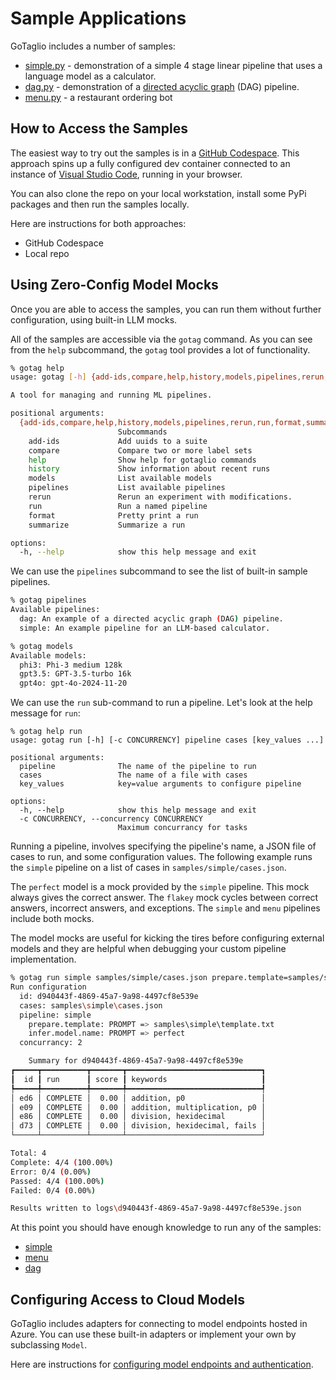 # Sample Applications

GoTaglio includes a number of samples:
* [simple.py](../samples/simple/simple.py) - demonstration of a simple 4 stage linear pipeline that uses a language model as a calculator.
* [dag.py](../samples/dag/dag.py) - demonstration of a [directed acyclic graph](https://en.wikipedia.org/wiki/Directed_acyclic_graph) (DAG) pipeline.
* [menu.py](../samples/menu/menu.py) - a restaurant ordering bot

## How to Access the Samples

The easiest way to try out the samples is in a [GitHub Codespace](https://github.com/features/codespaces). This approach spins up a fully configured dev container connected to an instance of [Visual Studio Code](https://code.visualstudio.com/), running in your browser.

You can also clone the repo on your local workstation, install some PyPi packages and then run the samples locally.

Here are instructions for both approaches:
* GitHub Codespace
* Local repo

## Using Zero-Config Model Mocks

Once you are able to access the samples, you can run them without further configuration, using built-in LLM mocks.

All of the samples are accessible via the `gotag` command.
As you can see from the `help` subcommand, the `gotag` tool provides a lot of functionality.

~~~sh
% gotag help
usage: gotag [-h] {add-ids,compare,help,history,models,pipelines,rerun,run,format,summarize} ...

A tool for managing and running ML pipelines.

positional arguments:
  {add-ids,compare,help,history,models,pipelines,rerun,run,format,summarize}
                        Subcommands
    add-ids             Add uuids to a suite
    compare             Compare two or more label sets
    help                Show help for gotaglio commands
    history             Show information about recent runs
    models              List available models
    pipelines           List available pipelines
    rerun               Rerun an experiment with modifications.
    run                 Run a named pipeline
    format              Pretty print a run
    summarize           Summarize a run

options:
  -h, --help            show this help message and exit
~~~

We can use the `pipelines` subcommand to see the list of built-in sample pipelines.

~~~sh
% gotag pipelines
Available pipelines:
  dag: An example of a directed acyclic graph (DAG) pipeline.
  simple: An example pipeline for an LLM-based calculator.

% gotag models
Available models:
  phi3: Phi-3 medium 128k
  gpt3.5: GPT-3.5-turbo 16k
  gpt4o: gpt-4o-2024-11-20
~~~

We can use the `run` sub-command to run a pipeline. Let's look at the help message for `run`:
~~~
% gotag help run
usage: gotag run [-h] [-c CONCURRENCY] pipeline cases [key_values ...]

positional arguments:
  pipeline              The name of the pipeline to run
  cases                 The name of a file with cases
  key_values            key=value arguments to configure pipeline

options:
  -h, --help            show this help message and exit
  -c CONCURRENCY, --concurrency CONCURRENCY
                        Maximum concurrancy for tasks
~~~

Running a pipeline, involves specifying the pipeline's name, a JSON file of cases to run, and some configuration values. The following example runs the `simple` pipeline on a list of cases in `samples/simple/cases.json`.

The `perfect` model is a mock provided by the `simple` pipeline. This mock always gives the correct answer. The `flakey` mock cycles between correct answers, incorrect answers, and exceptions. The `simple` and `menu` pipelines include both mocks.

The model mocks are useful for kicking the tires before configuring external models and they are helpful when debugging your custom pipeline implementation.

~~~sh
% gotag run simple samples/simple/cases.json prepare.template=samples/simple/template.txt infer.model.name=perfect
Run configuration
  id: d940443f-4869-45a7-9a98-4497cf8e539e
  cases: samples\simple\cases.json
  pipeline: simple
    prepare.template: PROMPT => samples\simple\template.txt
    infer.model.name: PROMPT => perfect
  concurrancy: 2

    Summary for d940443f-4869-45a7-9a98-4497cf8e539e                                                                                                 
┏━━━━━┳━━━━━━━━━━┳━━━━━━━┳━━━━━━━━━━━━━━━━━━━━━━━━━━━━━━┓
┃  id ┃ run      ┃ score ┃ keywords                     ┃
┡━━━━━╇━━━━━━━━━━╇━━━━━━━╇━━━━━━━━━━━━━━━━━━━━━━━━━━━━━━┩
│ ed6 │ COMPLETE │  0.00 │ addition, p0                 │
│ e09 │ COMPLETE │  0.00 │ addition, multiplication, p0 │
│ e86 │ COMPLETE │  0.00 │ division, hexidecimal        │
│ d73 │ COMPLETE │  0.00 │ division, hexidecimal, fails │
└─────┴──────────┴───────┴──────────────────────────────┘

Total: 4
Complete: 4/4 (100.00%)
Error: 0/4 (0.00%)
Passed: 4/4 (100.00%)
Failed: 0/4 (0.00%)

Results written to logs\d940443f-4869-45a7-9a98-4497cf8e539e.json
~~~

At this point you should have enough knowledge to run any of the samples:
* [simple](simple.md)
* [menu](menu.md)
* [dag](dag.md)

## Configuring Access to Cloud Models

GoTaglio includes adapters for connecting to model endpoints hosted in Azure. You can use these built-in adapters or implement your own by subclassing `Model`.

Here are instructions for [configuring model endpoints and authentication](models.md).
